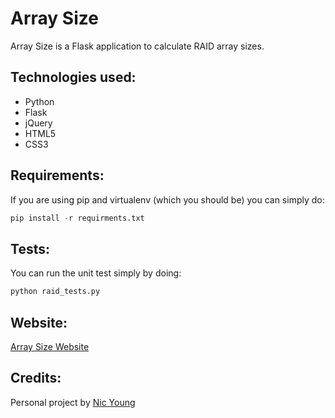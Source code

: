 # Array Size #

Array Size is a Flask application to calculate RAID array sizes.

## Technologies used: ##

- Python
- Flask
- jQuery
- HTML5
- CSS3

## Requirements: ##
If you are using pip and virtualenv (which you should be) you can simply do:

```python
pip install -r requirments.txt
```
## Tests: ##
You can run the unit test simply by doing:

```python
python raid_tests.py
```

## Website: ##
[Array Size Website](http://www.arraysize.com)

## Credits: ##

Personal project by [Nic Young](http://nryoung.org)
